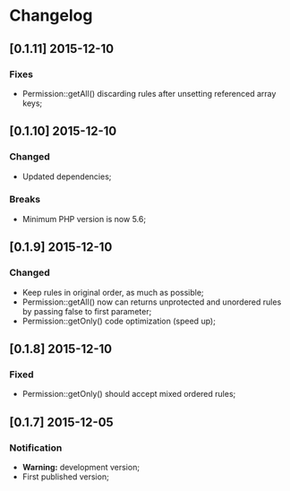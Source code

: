 # Changelog

## [0.1.11] 2015-12-10

### Fixes

- Permission::getAll() discarding rules after unsetting referenced array keys;

## [0.1.10] 2015-12-10

### Changed

- Updated dependencies;

### Breaks

- Minimum PHP version is now 5.6;

## [0.1.9] 2015-12-10

### Changed

- Keep rules in original order, as much as possible;
- Permission::getAll() now can returns unprotected and unordered rules by passing false to first parameter;
- Permission::getOnly() code optimization (speed up);

## [0.1.8] 2015-12-10

### Fixed

- Permission::getOnly() should accept mixed ordered rules;

## [0.1.7] 2015-12-05

### Notification

- **Warning:** development version;
- First published version;
